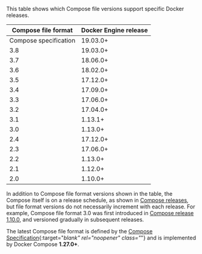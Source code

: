 This table shows which Compose file versions support specific Docker releases.

| **Compose file format** | **Docker Engine release** |
|  -------------------    |    ------------------     |
|  Compose specification  |       19.03.0+            |
|      3.8                |       19.03.0+            |
|      3.7                |       18.06.0+            |
|      3.6                |       18.02.0+            |
|      3.5                |       17.12.0+            |
|      3.4                |       17.09.0+            |
|      3.3                |       17.06.0+            |
|      3.2                |       17.04.0+            |
|      3.1                |       1.13.1+             |
|      3.0                |       1.13.0+             |
|      2.4                |       17.12.0+            |
|      2.3                |       17.06.0+            |
|      2.2                |       1.13.0+             |
|      2.1                |       1.12.0+             |
|      2.0                |       1.10.0+             |

In addition to Compose file format versions shown in the table, the Compose
itself is on a release schedule, as shown in [Compose
releases](https://github.com/docker/compose/releases/), but file format versions
do not necessarily increment with each release. For example, Compose file format
3.0 was first introduced in [Compose release
1.10.0](https://github.com/docker/compose/releases/tag/1.10.0), and versioned
gradually in subsequent releases.

The latest Compose file format is defined by the [Compose Specification](https://github.com/compose-spec/compose-spec/blob/master/spec.md){:target="_blank" rel="noopener" class="_"} and is implemented by Docker Compose **1.27.0+**.
